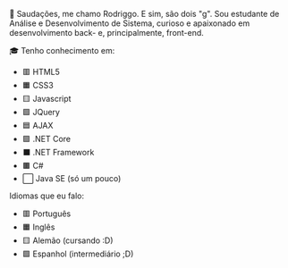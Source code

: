 🖖 Saudações, me chamo Rodriggo. E sim, são dois "g". Sou estudante de Análise e Desenvolvimento de Sistema, curioso e apaixonado em desenvolvimento back- e, principalmente, front-end.

🎓 Tenho conhecimento em:

- 🟥 HTML5
- 🟧 CSS3
- 🟨 Javascript
- 🟩 JQuery
- 🟦 AJAX
- 🟪 .NET Core
- ⬛ .NET Framework
- 🟫 C#
- ⬜ Java SE (só um pouco)

Idiomas que eu falo:
- 🟥 Português
- 🟧 Inglês
- 🟨 Alemão (cursando :D)
- 🟩 Espanhol (intermediário ;D)
